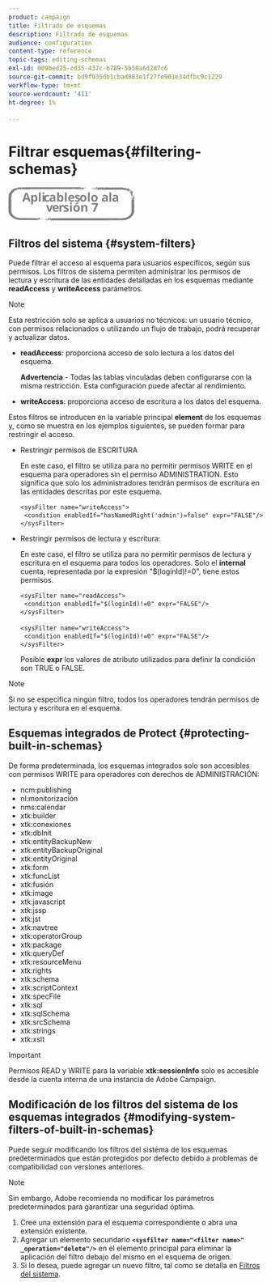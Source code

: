 ```yaml
---
product: campaign
title: Filtrado de esquemas
description: Filtrado de esquemas
audience: configuration
content-type: reference
topic-tags: editing-schemas
exl-id: 009bed25-cd35-437c-b789-5b58a6d2d7c6
source-git-commit: bd9f035db1cbad883e1f27fe901e34dfbc9c1229
workflow-type: tm+mt
source-wordcount: '411'
ht-degree: 1%

---
```


# Filtrar esquemas{#filtering-schemas}

![](../../assets/v7-only.svg)

## Filtros del sistema {#system-filters}

Puede filtrar el acceso al esquema para usuarios específicos, según sus permisos. Los filtros de sistema permiten administrar los permisos de lectura y escritura de las entidades detalladas en los esquemas mediante **readAccess** y **writeAccess** parámetros.

>[!NOTE]
>
>Esta restricción solo se aplica a usuarios no técnicos: un usuario técnico, con permisos relacionados o utilizando un flujo de trabajo, podrá recuperar y actualizar datos.

* **readAccess**: proporciona acceso de solo lectura a los datos del esquema.

   **Advertencia** - Todas las tablas vinculadas deben configurarse con la misma restricción. Esta configuración puede afectar al rendimiento.

* **writeAccess**: proporciona acceso de escritura a los datos del esquema.

Estos filtros se introducen en la variable principal **element** de los esquemas y, como se muestra en los ejemplos siguientes, se pueden formar para restringir el acceso.

* Restringir permisos de ESCRITURA

   En este caso, el filtro se utiliza para no permitir permisos WRITE en el esquema para operadores sin el permiso ADMINISTRATION. Esto significa que solo los administradores tendrán permisos de escritura en las entidades descritas por este esquema.

   ```
   <sysFilter name="writeAccess">      
    <condition enabledIf="hasNamedRight('admin')=false" expr="FALSE"/>    
   </sysFilter>
   ```

* Restringir permisos de lectura y escritura:

   En este caso, el filtro se utiliza para no permitir permisos de lectura y escritura en el esquema para todos los operadores. Solo el **internal** cuenta, representada por la expresión &quot;$(loginId)!=0&quot;, tiene estos permisos.

   ```
   <sysFilter name="readAccess"> 
    <condition enabledIf="$(loginId)!=0" expr="FALSE"/>
   </sysFilter>
   
   <sysFilter name="writeAccess">  
    <condition enabledIf="$(loginId)!=0" expr="FALSE"/>
   </sysFilter>
   ```

   Posible **expr** los valores de atributo utilizados para definir la condición son TRUE o FALSE.

>[!NOTE]
>
>Si no se especifica ningún filtro, todos los operadores tendrán permisos de lectura y escritura en el esquema.

## Esquemas integrados de Protect {#protecting-built-in-schemas}

De forma predeterminada, los esquemas integrados solo son accesibles con permisos WRITE para operadores con derechos de ADMINISTRACIÓN:

* ncm:publishing
* nl:monitorización
* nms:calendar
* xtk:builder
* xtk:conexiones
* xtk:dbInit
* xtk:entityBackupNew
* xtk:entityBackupOriginal
* xtk:entityOriginal
* xtk:form
* xtk:funcList
* xtk:fusión
* xtk:image
* xtk:javascript
* xtk:jssp
* xtk:jst
* xtk:navtree
* xtk:operatorGroup
* xtk:package
* xtk:queryDef
* xtk:resourceMenu
* xtk:rights
* xtk:schema
* xtk:scriptContext
* xtk:specFile
* xtk:sql
* xtk:sqlSchema
* xtk:srcSchema
* xtk:strings
* xtk:xslt

>[!IMPORTANT]
>
>Permisos READ y WRITE para la variable **xtk:sessionInfo** solo es accesible desde la cuenta interna de una instancia de Adobe Campaign.

## Modificación de los filtros del sistema de los esquemas integrados {#modifying-system-filters-of-built-in-schemas}

Puede seguir modificando los filtros del sistema de los esquemas predeterminados que están protegidos por defecto debido a problemas de compatibilidad con versiones anteriores.

>[!NOTE]
>
>Sin embargo, Adobe recomienda no modificar los parámetros predeterminados para garantizar una seguridad óptima.

1. Cree una extensión para el esquema correspondiente o abra una extensión existente.
1. Agregar un elemento secundario **`<sysfilter name="<filter name>" _operation="delete"/>`** en el elemento principal para eliminar la aplicación del filtro debajo del mismo en el esquema de origen.
1. Si lo desea, puede agregar un nuevo filtro, tal como se detalla en [Filtros del sistema](#system-filters).
